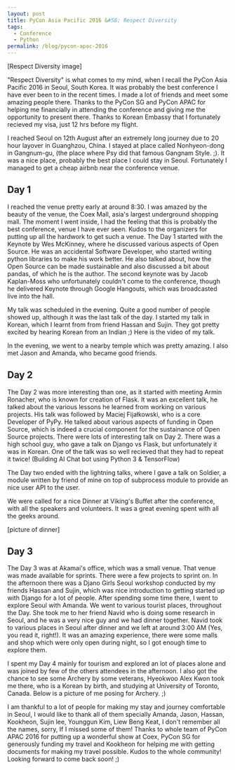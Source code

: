 ```yaml
---
layout: post
title: PyCon Asia Pacific 2016 &#58; Respect Diversity
tags:
  - Conference
  - Python
permalink: /blog/pycon-apac-2016
---
```


[Respect Diversity image]

"Respect Diversity" is what comes to my mind, when I recall the PyCon Asia Pacific
2016 in Seoul, South Korea. It was probably the best conference I have ever been to
in the recent times. I made a lot of friends and meet some amazing people there.
Thanks to the PyCon SG and PyCon APAC for helping me financially in attending the
conference and giving me the opportunity to present there. Thanks to Korean Embassy
that I fortunately recieved my visa, just 12 hrs before my flight.

I reached Seoul on 12th August after an extremely long journey due to 20 hour layover
in Guanghzou, China. I stayed at place called Nonhyeon-dong in Gangnum-gu, (the place
where Psy did that famous Gangnam Style. ;). It was a nice place, probably the best
place I could stay in Seoul. Fortunately I managed to get a cheap airbnb near the
conference venue.

## Day 1

I reached the venue pretty early at around 8:30. I was amazed by the beauty of the
venue, the Coex Mall, asia's largest underground shopping mall. The moment I went
inside, I had the feeling that this is probably the best conference, venue
I have ever seen. Kudos to the organizers for putting up all the hardwork to
get such a venue. The Day 1 started with the Keynote by Wes McKinney, where
he discussed various aspects of Open Source. He was an accidental Software Developer,
who started writing python libraries to make his work better. He also talked about,
how the Open Source can be made sustainable and also discussed a bit about pandas, of
which he is the author. The second keynote was by Jacob Kaplan-Moss who unfortunately
couldn't come to the conference, though he delivered Keynote through Google Hangouts,
which was broadcasted live into the hall.

My talk was scheduled in the evening. Quite a good number of people showed up, although
it was the last talk of the day. I started my talk in Korean, which I learnt from from
friend Hassan and Sujin. They got pretty excited by hearing Korean from an Indian ;)
Here is the video of my talk.

In the evening, we went to a nearby temple which was pretty amazing. I also met Jason
and Amanda, who became good friends.

## Day 2

The Day 2 was more interesting than one, as it started with meeting Armin Ronacher,
who is known for creation of Flask. It was an excellent talk, he talked about the
various lessons he learned from working on various projects. His talk was followed by
Maciej Fijałkowski, who is a core Developer of PyPy. He talked about various aspects
of funding in Open Source, which is indeed a crucial component for the sustainance of
Open Source projects. There were lots of interesting talk on Day 2. There was a high
school guy, who gave a talk on Django vs Flask, but unfortunately it was in Korean.
One of the talk was so well recieved that they had to repeat it twice!
(Building AI Chat bot using Python 3 & TensorFlow)

The Day two ended with the lightning talks, where I gave a talk on Soldier, a
module written by friend of mine on top of subprocess module to provide an nice
user API to the user.

We were called for a nice Dinner at Viking's Buffet after the conference, with all
the speakers and volunteers. It was a great evening spent with all the geeks around.

[picture of dinner]

## Day 3

The Day 3 was at Akamai's office, which was a small venue. That venue was made
available for sprints. There were a few projects to sprint on. In the afternoon
there was a Djano Girls Seoul workshop conducted by my friends Hassan and Sujin,
which was nice introduction to getting started up with Django for a lot of people.
After spending some time there, I went to explore Seoul with Amanda. We went to
various tourist places, throughout the Day. She took me to her friend Navid who is
doing some research in Seoul, and he was a very nice guy and we had dinner together.
Navid took to various places in Seoul after dinner and we left at around 3:00 AM
(Yes, you read it, right!). It was an amazing experience, there were some malls and
shop which were only open during night, so I got enough time to explore them.

I spent my Day 4 mainly for tourism and explored an lot of places alone and was joined
by few of the others attendees in the afternoon. I also got the chance to see some
Archery by some veterans, Hyeokwoo Alex Kwon took me there, who is a Korean by
birth, and studying at University of Toronto, Canada. Below is a picture of me
posing for Archery. ;)

I am thankful to a lot of people for making my stay and journey comfortable in
Seoul, I would like to thank all of them specially Amanda, Jason, Hassan, Kookheon,
Sujin lee, Younggun Kim, Liew Beng Keat, I don't remember all the names, sorry,
If I missed some of them! Thanks to whole team of PyCon APAC 2016 for putting up
a wonderful show at Coex, PyCon SG for generously funding my travel and Kookheon
for helping me with getting documents for making my travel possible. Kudos to the
whole community! Looking forward to come back soon! ;)


